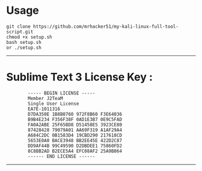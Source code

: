 # Usage
    git clone https://github.com/mrhacker51/my-kali-linux-full-tool-script.git
    chmod +x setup.sh
    bash setup.sh
    or ./setup.sh

***********************************************************

# Sublime Text 3 License Key :
            ----- BEGIN LICENSE -----
            Member J2TeaM
            Single User License
            EA7E-1011316
            D7DA350E 1B8B0760 972F8B60 F3E64036
            B9B4E234 F356F38F 0AD1E3B7 0E9C5FAD
            FA0A2ABE 25F65BD8 D51458E5 3923CE80
            87428428 79079A01 AA69F319 A1AF29A4
            A684C2DC 0B1583D4 19CBD290 217618CD
            5653E0A0 BACE3948 BB2EE45E 422D2C87
            DD9AF44B 99C49590 D2DBDEE1 75860FD2
            8C8BB2AD B2ECE5A4 EFC08AF2 25A9B864
            ------ END LICENSE ------

***********************************************************
